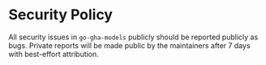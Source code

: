 # Security Policy

All security issues in `go-gha-models` publicly should be reported publicly as bugs. Private reports
will be made public by the maintainers after 7 days with best-effort attribution.
